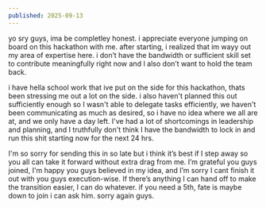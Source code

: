 ```yaml
---
published: 2025-09-13
---
```


yo sry guys, ima be completley honest. i appreciate everyone jumping on board on this hackathon with me. after starting, i realized that im wayy out my area of expertise here. i don’t have the  bandwidth or sufficient skill set to contribute meaningfully right now and I also don’t want to hold the team back. 

i have hella school work that ive put on the side for this hackathon, thats been stressing me out a lot on the side. i also haven't planned this out sufficiently enough so I wasn't able to delegate tasks efficiently, we haven't been communicating as much as desired, so i have no idea where we all are at, and we only have a day left. I've had a lot of shortcomings in leadership and planning, and I truthfully don't think I have the bandwidth to lock in and run this shit starting now for the next 24 hrs.

I'm so sorry for sending this in so late but i think it’s best if I step away so you all can take it forward without extra drag from me. I’m grateful you guys joined, I'm happy you guys believed in my idea, and I’m sorry I cant finish it out with you guys execution-wise. If there’s anything I can hand off to make the transition easier, I can do whatever. if you need a 5th, fate is maybe down to join i can ask him. sorry again guys.